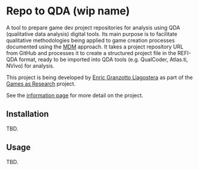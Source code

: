# Repo to QDA  (wip name)

A tool to prepare game dev project repositories for analysis using QDA (qualitative data analysis) digital tools. Its main purpose is to facilitate qualitative methodologies being applied to game creation processes documented using the [MDM](https://www.gamesasresearch.com/mdm) approach. It takes a project repository URL from GitHub and processes it to create a structured project file in the REFI-QDA format, ready to be imported into QDA tools (e.g. QualCoder, Atlas.ti, NVivo) for analysis.

This project is being developed by [Enric Granzotto Llagostera](https://enric.llagostera.com.br) as part of the [Games as Research](https://www.gamesasresearch.com/) project.

See the [information page](info/README.md) for more detail on the project.

## Installation

TBD.

## Usage

TBD.
